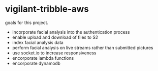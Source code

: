 # vigilant-tribble-aws

goals for this project.

- incorporate facial analysis into the authentication process
- enable upload and download of files to S2
- index facial analysis data
- perform facial analysis on live streams rather than submitted pictures
- use socket.io to increase responsiveness
- encorporate lambda functions
- encorporate dynamodb
